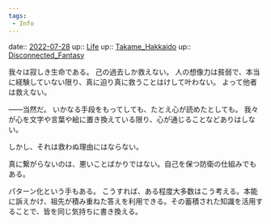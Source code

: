 ```yaml
---
tags:
 - Info
---
```


date:: [2022-07-28](Daily_Note/2022-07-28.md)
up:: [Life](../Bar/Novel/Chaos/Life.md)
up:: [Takame_Hakkaido](../Bar/Novel/Nacaria/Takame_Hakkaido.md)
up:: [Disconnected_Fantasy](../Bar/Novel/Topics/Disconnected_Fantasy.md)

我々は寂しき生命である。
己の過去しか救えない。
人の想像力は貧弱で、本当に経験していない限り、真に迫り真に救うことはけして叶わない。
よって他者は救えない。

――当然だ。
いかなる手段をもってしても、たとえ心が読めたとしても。
我々が心を文字や言葉や絵に置き換えている限り、心が通じることなどありはしない。

しかし、それは救わぬ理由にはならない。

真に繋がらないのは、悪いことばかりではない。自己を保つ防衛の仕組みでもある。

パターン化という手もある。
こうすれば、ある程度大多数はこう考える。本能に訴えかけ、祖先が積み重ねた答えを利用できる。その蓄積された知識を活用することで、皆を同じ気持ちに書き換える。